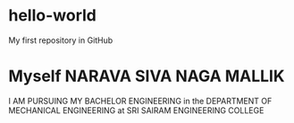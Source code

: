 # hello-world
My first repository in GitHub
# Myself NARAVA SIVA NAGA MALLIK
I AM PURSUING MY BACHELOR ENGINEERING in the DEPARTMENT OF MECHANICAL ENGINEERING at SRI SAIRAM ENGINEERING COLLEGE
